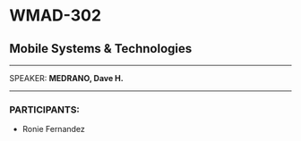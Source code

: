 # WMAD-302

## Mobile Systems & Technologies

---

SPEAKER: **MEDRANO, Dave H.**

---

### PARTICIPANTS:
- Ronie Fernandez
